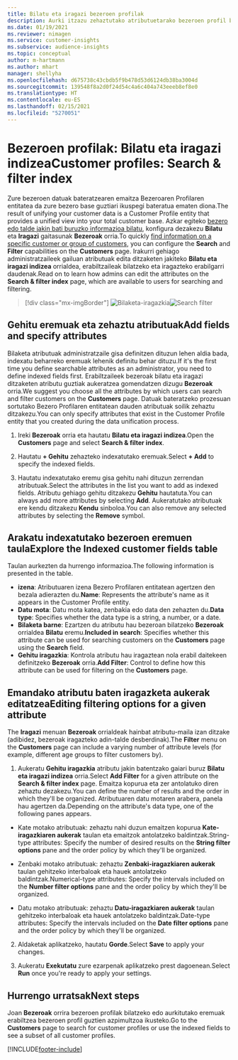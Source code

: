 ```yaml
---
title: Bilatu eta iragazi bezeroen profilak
description: Aurki itzazu zehaztutako atributuetarako bezeroen profil bateratuei eta iragazkiari buruzko informazioa.
ms.date: 01/19/2021
ms.reviewer: nimagen
ms.service: customer-insights
ms.subservice: audience-insights
ms.topic: conceptual
author: m-hartmann
ms.author: mhart
manager: shellyha
ms.openlocfilehash: d675738c43cbdb5f9b478d53d6124db38ba3004d
ms.sourcegitcommit: 139548f8a2d0f24d54c4a6c404a743eeeb8ef8e0
ms.translationtype: HT
ms.contentlocale: eu-ES
ms.lasthandoff: 02/15/2021
ms.locfileid: "5270051"
---
```

# <a name="customer-profiles-search--filter-index"></a><span data-ttu-id="d51a1-103">Bezeroen profilak: Bilatu eta iragazi indizea</span><span class="sxs-lookup"><span data-stu-id="d51a1-103">Customer profiles: Search & filter index</span></span>

<span data-ttu-id="d51a1-104">Zure bezeroen datuak bateratzearen emaitza Bezeroaren Profilaren entitatea da zure bezero base guztiari ikuspegi bateratua ematen diona.</span><span class="sxs-lookup"><span data-stu-id="d51a1-104">The result of unifying your customer data is a Customer Profile entity that provides a unified view into your total customer base.</span></span> <span data-ttu-id="d51a1-105">Azkar egiteko [bezero edo talde jakin bati buruzko informazioa bilatu](customer-profiles.md), konfigura dezakezu **Bilatu** eta **Iragazi** gaitasunak **Bezeroak** orria.</span><span class="sxs-lookup"><span data-stu-id="d51a1-105">To quickly [find information on a specific customer or group of customers](customer-profiles.md), you can configure the **Search** and **Filter** capabilities on the **Customers** page.</span></span> <span data-ttu-id="d51a1-106">Irakurri gehiago administratzaileek gailuan atributuak edita ditzaketen jakiteko **Bilatu eta iragazi indizea** orrialdea, erabiltzaileak bilatzeko eta iragazteko erabilgarri daudenak.</span><span class="sxs-lookup"><span data-stu-id="d51a1-106">Read on to learn how admins can edit the attributes on the **Search & filter index** page, which are available to users for searching and filtering.</span></span>

> [!div class="mx-imgBorder"]
> <span data-ttu-id="d51a1-107">![Bilaketa-iragazkia](media/search-filter.png "Bilaketa-iragazkia")</span><span class="sxs-lookup"><span data-stu-id="d51a1-107">![Search filter](media/search-filter.png "Search filter")</span></span>

## <a name="add-fields-and-specify-attributes"></a><span data-ttu-id="d51a1-108">Gehitu eremuak eta zehaztu atributuak</span><span class="sxs-lookup"><span data-stu-id="d51a1-108">Add fields and specify attributes</span></span>

<span data-ttu-id="d51a1-109">Bilaketa atributuak administratzaile gisa definitzen dituzun lehen aldia bada, indexatu beharreko eremuak lehenik definitu behar dituzu.</span><span class="sxs-lookup"><span data-stu-id="d51a1-109">If it's the first time you define searchable attributes as an administrator, you need to define indexed fields first.</span></span> <span data-ttu-id="d51a1-110">Erabiltzaileek bezeroak bilatu eta iragazi ditzaketen atributu guztiak aukeratzea gomendatzen dizugu **Bezeroak** orria.</span><span class="sxs-lookup"><span data-stu-id="d51a1-110">We suggest you choose all the attributes by which users can search and filter customers on the **Customers** page.</span></span> <span data-ttu-id="d51a1-111">Datuak bateratzeko prozesuan sortutako Bezero Profilaren entitatean dauden atributuak soilik zehaztu ditzakezu.</span><span class="sxs-lookup"><span data-stu-id="d51a1-111">You can only specify attributes that exist in the Customer Profile entity that you created during the data unification process.</span></span>

1. <span data-ttu-id="d51a1-112">Ireki **Bezeroak** orria eta hautatu **Bilatu eta iragazi indizea**.</span><span class="sxs-lookup"><span data-stu-id="d51a1-112">Open the **Customers** page and select **Search & filter index**.</span></span>

2. <span data-ttu-id="d51a1-113">Hautatu **+ Gehitu** zehazteko indexatutako eremuak.</span><span class="sxs-lookup"><span data-stu-id="d51a1-113">Select **+ Add** to specify the indexed fields.</span></span>

3. <span data-ttu-id="d51a1-114">Hautatu indexatutako eremu gisa gehitu nahi dituzun zerrendan atributuak.</span><span class="sxs-lookup"><span data-stu-id="d51a1-114">Select the attributes in the list you want to add as indexed fields.</span></span> <span data-ttu-id="d51a1-115">Atributu gehiago gehitu ditzakezu **Gehitu** hautatuta.</span><span class="sxs-lookup"><span data-stu-id="d51a1-115">You can always add more attributes by selecting **Add**.</span></span> <span data-ttu-id="d51a1-116">Aukeratutako atributuak ere kendu ditzakezu **Kendu** sinboloa.</span><span class="sxs-lookup"><span data-stu-id="d51a1-116">You can also remove any selected attributes by selecting the **Remove** symbol.</span></span>

## <a name="explore-the-indexed-customer-fields-table"></a><span data-ttu-id="d51a1-117">Arakatu indexatutako bezeroen eremuen taula</span><span class="sxs-lookup"><span data-stu-id="d51a1-117">Explore the Indexed customer fields table</span></span>

<span data-ttu-id="d51a1-118">Taulan aurkezten da hurrengo informazioa.</span><span class="sxs-lookup"><span data-stu-id="d51a1-118">The following information is presented in the table.</span></span>

- <span data-ttu-id="d51a1-119">**izena**: Atributuaren izena Bezero Profilaren entitatean agertzen den bezala adierazten du.</span><span class="sxs-lookup"><span data-stu-id="d51a1-119">**Name**: Represents the attribute's name as it appears in the Customer Profile entity.</span></span>
- <span data-ttu-id="d51a1-120">**Datu mota**: Datu mota katea, zenbakia edo data den zehazten du.</span><span class="sxs-lookup"><span data-stu-id="d51a1-120">**Data type**: Specifies whether the data type is a string, a number, or a date.</span></span>
- <span data-ttu-id="d51a1-121">**Bilaketa barne**: Ezartzen du atributu hau bezeroan bilatzeko **Bezeroak** orrialdea **Bilatu** eremu.</span><span class="sxs-lookup"><span data-stu-id="d51a1-121">**Included in search**: Specifies whether this attribute can be used for searching customers on the **Customers** page using the **Search** field.</span></span>
- <span data-ttu-id="d51a1-122">**Gehitu iragazkia**: Kontrola atributu hau iragaztean nola erabil daitekeen definitzeko **Bezeroak** orria.</span><span class="sxs-lookup"><span data-stu-id="d51a1-122">**Add Filter**: Control to define how this attribute can be used for filtering on the **Customers** page.</span></span>

## <a name="editing-filtering-options-for-a-given-attribute"></a><span data-ttu-id="d51a1-123">Emandako atributu baten iragazketa aukerak editatzea</span><span class="sxs-lookup"><span data-stu-id="d51a1-123">Editing filtering options for a given attribute</span></span>

<span data-ttu-id="d51a1-124">The **Iragazi** menuan **Bezeroak** orrialdeak hainbat atributu-maila izan ditzake (adibidez, bezeroak iragazteko adin-talde desberdinak).</span><span class="sxs-lookup"><span data-stu-id="d51a1-124">The **Filter** menu on the **Customers** page can include a varying number of attribute levels (for example, different age groups to filter customers by).</span></span>

1. <span data-ttu-id="d51a1-125">Aukeratu **Gehitu iragazkia** atributu jakin batentzako gaiari buruz **Bilatu eta iragazi indizea** orria.</span><span class="sxs-lookup"><span data-stu-id="d51a1-125">Select **Add Filter** for a given attribute on the **Search & filter index** page.</span></span> <span data-ttu-id="d51a1-126">Emaitza kopurua eta zer antolatuko diren zehaztu dezakezu.</span><span class="sxs-lookup"><span data-stu-id="d51a1-126">You can define the number of results and the order in which they'll be organized.</span></span> <span data-ttu-id="d51a1-127">Atributuaren datu motaren arabera, panela hau agertzen da.</span><span class="sxs-lookup"><span data-stu-id="d51a1-127">Depending on the attribute's data type, one of the following panes appears.</span></span>

- <span data-ttu-id="d51a1-128">Kate motako atributuak: zehaztu nahi duzun emaitzen kopurua **Kate-iragazkiaren aukerak** taulan eta emaitzok antolatzeko baldintzak.</span><span class="sxs-lookup"><span data-stu-id="d51a1-128">String-type attributes: Specify the number of desired results on the **String filter options** pane and the order policy by which they'll be organized.</span></span>

- <span data-ttu-id="d51a1-129">Zenbaki motako atributuak: zehaztu **Zenbaki-iragazkiaren aukerak** taulan gehitzeko interbaloak eta hauek antolatzeko baldintzak.</span><span class="sxs-lookup"><span data-stu-id="d51a1-129">Numerical-type attributes: Specify the intervals included on the **Number filter options** pane and the order policy by which they'll be organized.</span></span>

- <span data-ttu-id="d51a1-130">Datu motako atributuak: zehaztu **Datu-iragazkiaren aukerak** taulan gehitzeko interbaloak eta hauek antolatzeko baldintzak.</span><span class="sxs-lookup"><span data-stu-id="d51a1-130">Date-type attributes:  Specify the intervals included on the **Date filter options** pane and the order policy by which they'll be organized.</span></span>

2. <span data-ttu-id="d51a1-131">Aldaketak aplikatzeko, hautatu **Gorde**.</span><span class="sxs-lookup"><span data-stu-id="d51a1-131">Select **Save** to apply your changes.</span></span>

3. <span data-ttu-id="d51a1-132">Aukeratu **Exekutatu** zure ezarpenak aplikatzeko prest dagoenean.</span><span class="sxs-lookup"><span data-stu-id="d51a1-132">Select **Run** once you're ready to apply your settings.</span></span>

## <a name="next-steps"></a><span data-ttu-id="d51a1-133">Hurrengo urratsak</span><span class="sxs-lookup"><span data-stu-id="d51a1-133">Next steps</span></span>

<span data-ttu-id="d51a1-134">Joan **Bezeroak** orrira bezeroen profilak bilatzeko edo aurkitutako eremuak erabiltzea bezeroen profil guztien azpimultzoa ikusteko.</span><span class="sxs-lookup"><span data-stu-id="d51a1-134">Go to the **Customers** page to search for customer profiles or use the indexed fields to see a subset of all customer profiles.</span></span>


[!INCLUDE[footer-include](../includes/footer-banner.md)]